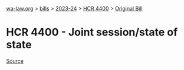 [wa-law.org](/) > [bills](/bills/) > [2023-24](/bills/2023-24) > [HCR 4400](/bills/2023-24/hcr/4400/) > [Original Bill](/bills/2023-24/hcr/4400/1/)

# HCR 4400 - Joint session/state of state

[Source](http://lawfilesext.leg.wa.gov/biennium/2023-24/Pdf/Bills/House%20Concurrent%20Resolutions/4400.pdf)
